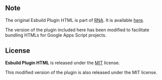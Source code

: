 ## Note

The original Esbuild Plugin HTML is part of [RNA](https://github.com/chialab/rna/tree/main/packages/esbuild-plugin-html). It is available [here](https://github.com/chialab/rna/tree/main/packages/esbuild-plugin-html).

The version of the plugin included here has been modified to facilitate bundling HTMLs for Google Apps Script projects.

## License

**Esbuild Plugin HTML** is released under the [MIT](https://github.com/chialab/rna/blob/main/packages/esbuild-plugin-html/LICENSE) license.

This modified version of the plugin is also released under the MIT license.

